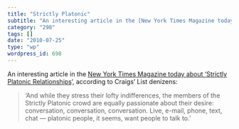 ```yaml
---
title: "Strictly Platonic"
subtitle: "An interesting article in the [New York Times Magazine today about ‘Strictly Platonic Relationships]..."
category: "298"
tags: []
date: "2010-07-25"
type: "wp"
wordpress_id: 698
---
```

An interesting article in the [New York Times Magazine today about ‘Strictly Platonic Relationships](http://www.nytimes.com/2010/07/25/magazine/25FOB-Medium-t.html)‘, according to Craigs’ List denizens:
> ‘And while they stress their lofty indifferences, the members of the Strictly Platonic crowd are equally passionate about their desire: conversation, conversation, conversation. Live, e-mail, phone, text, chat — platonic people, it seems, want people to talk to.’